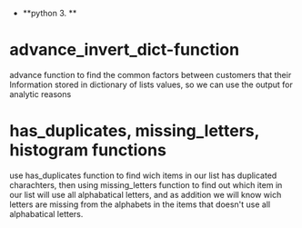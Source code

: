 
* **python 3. **
# advance_invert_dict-function

advance function to find the common factors between customers that their Information stored in dictionary of lists values, so we can use the output for analytic reasons
# has_duplicates, missing_letters, histogram functions
use has_duplicates function to find wich items in our list has duplicated charachters, then using missing_letters function to find out which item in our list will use all alphabatical letters, and as addition we will know wich letters are missing from the alphabets in the items that doesn't use all alphabatical letters.
